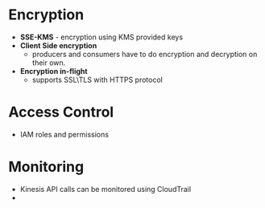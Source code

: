 
# Encryption

 - **SSE-KMS** - encryption using KMS provided keys
 - **Client Side encryption**
	 - producers and consumers have to do encryption and decryption on their own.
- **Encryption in-flight**
	- supports SSL\TLS with HTTPS protocol

# Access Control

- IAM roles and permissions 

# Monitoring

- Kinesis API calls can be monitored using CloudTrail
- 
